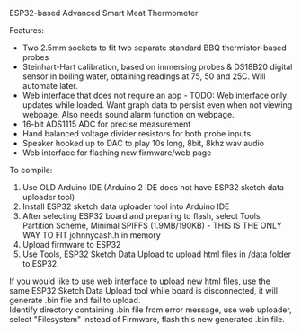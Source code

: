 ESP32-based Advanced Smart Meat Thermometer

Features:

- Two 2.5mm sockets to fit two separate standard BBQ thermistor-based probes
- Steinhart-Hart calibration, based on immersing probes & DS18B20 digital sensor in boiling water, obtaining readings at 75, 50 and 25C.  Will automate later.
- Web interface that does not require an app - TODO: Web interface only updates while loaded.  Want graph data to persist even when not viewing webpage.  Also needs sound alarm function on webpage.
- 16-bit ADS1115 ADC for precise measurement
- Hand balanced voltage divider resistors for both probe inputs
- Speaker hooked up to DAC to play 10s long, 8bit, 8khz wav audio
- Web interface for flashing new firmware/web page

To compile:

1. Use OLD Arduino IDE (Arduino 2 IDE does not have ESP32 sketch data uploader tool)
2. Install ESP32 sketch data uploader tool into Arduino IDE
3. After selecting ESP32 board and preparing to flash, select Tools, Partition Scheme, Minimal SPIFFS (1.9MB/190KB) - THIS IS THE ONLY WAY TO FIT johnnycash.h in memory
4. Upload firmware to ESP32
5. Use Tools, ESP32 Sketch Data Upload to upload html files in /data folder to ESP32.

If you would like to use web interface to upload new html files, use the same ESP32 Sketch Data Upload tool while board is disconnected, it will generate .bin file and fail to upload.  
Identify directory containing .bin file from error message, use web uploader, select "Filesystem" instead of Firmware, flash this new generated .bin file.  
